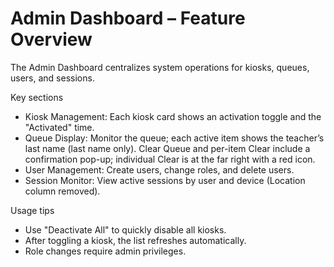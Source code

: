 # Admin Dashboard – Feature Overview

The Admin Dashboard centralizes system operations for kiosks, queues, users, and sessions.

Key sections
- Kiosk Management: Each kiosk card shows an activation toggle and the "Activated" time.
- Queue Display: Monitor the queue; each active item shows the teacher’s last name (last name only). Clear Queue and per-item Clear include a confirmation pop-up; individual Clear is at the far right with a red icon.
- User Management: Create users, change roles, and delete users.
- Session Monitor: View active sessions by user and device (Location column removed).

Usage tips
- Use "Deactivate All" to quickly disable all kiosks.
- After toggling a kiosk, the list refreshes automatically.
- Role changes require admin privileges.
